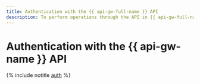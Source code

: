 ```yaml
---
title: Authentication with the {{ api-gw-full-name }} API
description: To perform operations through the API in {{ api-gw-full-name }}, a service for managing API gateways, get an IAM token for your account.
---
```


# Authentication with the {{ api-gw-name }} API

{% include notitle [auth](../../../_includes/authentication.md) %}
